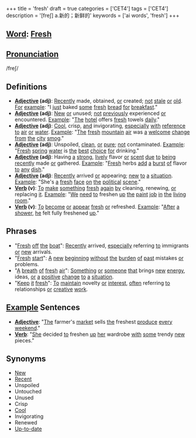 +++
title = 'fresh'
draft = true
categories = ['CET4']
tags = ['CET4']
description = '[fre∫] a.新的；新鲜的'
keywords = ['ai words', 'fresh']
+++

## [Word](/post/word/): [Fresh](/post/fresh/)

## [Pronunciation](/post/pronunciation/)
/freʃ/

## Definitions
- **[Adjective](/post/adjective/) (adj)**: [Recently](/post/recently/) made, obtained, [or](/post/or/) created; [not](/post/not/) [stale](/post/stale/) [or](/post/or/) [old](/post/old/). [For](/post/for/) [example](/post/example/): "I [just](/post/just/) baked [some](/post/some/) [fresh](/post/fresh/) [bread](/post/bread/) [for](/post/for/) [breakfast](/post/breakfast/)."
- **[Adjective](/post/adjective/) (adj)**: [New](/post/new/) [or](/post/or/) unused; [not](/post/not/) [previously](/post/previously/) experienced [or](/post/or/) encountered. [Example](/post/example/): "[The](/post/the/) [hotel](/post/hotel/) offers [fresh](/post/fresh/) towels [daily](/post/daily/)."
- **[Adjective](/post/adjective/) (adj)**: [Cool](/post/cool/), crisp, [and](/post/and/) invigorating, [especially](/post/especially/) [with](/post/with/) [reference](/post/reference/) [to](/post/to/) [air](/post/air/) [or](/post/or/) [water](/post/water/). [Example](/post/example/): "[The](/post/the/) [fresh](/post/fresh/) [mountain](/post/mountain/) [air](/post/air/) was [a](/post/a/) [welcome](/post/welcome/) [change](/post/change/) [from](/post/from/) [the](/post/the/) [city](/post/city/) [smog](/post/smog/)."
- **[Adjective](/post/adjective/) (adj)**: Unspoiled, [clean](/post/clean/), [or](/post/or/) [pure](/post/pure/); [not](/post/not/) contaminated. [Example](/post/example/): "[Fresh](/post/fresh/) [spring](/post/spring/) [water](/post/water/) is [the](/post/the/) [best](/post/best/) [choice](/post/choice/) [for](/post/for/) drinking."
- **[Adjective](/post/adjective/) (adj)**: Having [a](/post/a/) [strong](/post/strong/), [lively](/post/lively/) flavor [or](/post/or/) [scent](/post/scent/) [due](/post/due/) [to](/post/to/) [being](/post/being/) [recently](/post/recently/) made [or](/post/or/) gathered. [Example](/post/example/): "[Fresh](/post/fresh/) herbs [add](/post/add/) [a](/post/a/) [burst](/post/burst/) [of](/post/of/) flavor [to](/post/to/) [any](/post/any/) [dish](/post/dish/)."
- **[Adjective](/post/adjective/) (adj)**: [Recently](/post/recently/) arrived [or](/post/or/) appearing; [new](/post/new/) [to](/post/to/) [a](/post/a/) [situation](/post/situation/). [Example](/post/example/): "She's [a](/post/a/) [fresh](/post/fresh/) [face](/post/face/) [on](/post/on/) [the](/post/the/) [political](/post/political/) [scene](/post/scene/)."
- **[Verb](/post/verb/) (v)**: [To](/post/to/) [make](/post/make/) [something](/post/something/) [fresh](/post/fresh/) [again](/post/again/) [by](/post/by/) cleaning, renewing, [or](/post/or/) replacing [it](/post/it/). [Example](/post/example/): "[We](/post/we/) [need](/post/need/) [to](/post/to/) freshen [up](/post/up/) [the](/post/the/) [paint](/post/paint/) [job](/post/job/) [in](/post/in/) [the](/post/the/) [living](/post/living/) [room](/post/room/)."
- **[Verb](/post/verb/) (v)**: [To](/post/to/) [become](/post/become/) [or](/post/or/) [appear](/post/appear/) [fresh](/post/fresh/) [or](/post/or/) refreshed. [Example](/post/example/): "[After](/post/after/) [a](/post/a/) [shower](/post/shower/), [he](/post/he/) felt fully freshened [up](/post/up/)."

## Phrases
- "[Fresh](/post/fresh/) [off](/post/off/) [the](/post/the/) [boat](/post/boat/)": [Recently](/post/recently/) arrived, [especially](/post/especially/) referring [to](/post/to/) immigrants [or](/post/or/) [new](/post/new/) arrivals.
- "[Fresh](/post/fresh/) [start](/post/start/)": [A](/post/a/) [new](/post/new/) [beginning](/post/beginning/) [without](/post/without/) [the](/post/the/) [burden](/post/burden/) [of](/post/of/) [past](/post/past/) mistakes [or](/post/or/) problems.
- "[A](/post/a/) [breath](/post/breath/) [of](/post/of/) [fresh](/post/fresh/) [air](/post/air/)": [Something](/post/something/) [or](/post/or/) [someone](/post/someone/) [that](/post/that/) brings [new](/post/new/) [energy](/post/energy/), ideas, [or](/post/or/) [a](/post/a/) [positive](/post/positive/) [change](/post/change/) [to](/post/to/) [a](/post/a/) [situation](/post/situation/).
- "[Keep](/post/keep/) [it](/post/it/) [fresh](/post/fresh/)": [To](/post/to/) [maintain](/post/maintain/) novelty [or](/post/or/) [interest](/post/interest/), [often](/post/often/) referring [to](/post/to/) relationships [or](/post/or/) [creative](/post/creative/) [work](/post/work/).

## [Example](/post/example/) Sentences
- **[Adjective](/post/adjective/)**: "[The](/post/the/) farmer's [market](/post/market/) sells [the](/post/the/) freshest [produce](/post/produce/) [every](/post/every/) [weekend](/post/weekend/)."
- **[Verb](/post/verb/)**: "[She](/post/she/) decided [to](/post/to/) freshen [up](/post/up/) [her](/post/her/) wardrobe [with](/post/with/) [some](/post/some/) trendy [new](/post/new/) pieces."

## Synonyms
- [New](/post/new/)
- [Recent](/post/recent/)
- Unspoiled
- Untouched
- Unused
- Crisp
- [Cool](/post/cool/)
- Invigorating
- Renewed
- [Up-to-date](/post/up-to-date/)
